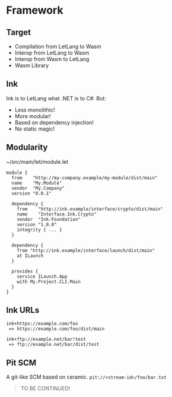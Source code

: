 # Framework

## Target

* Compilation from LetLang to Wasm
* Interop from LetLang to Wasm
* Interop from Wasm to LetLang
* Wasm Library

## Ink

Ink is to LetLang what .NET is to C#.
But:
* Less monolithic!
* More modular!
* Based on dependency injection!
* No static magic!

## Modularity

~/src/main/let/module.let
```
module {
  from    "http://my-company.example/my-module/dist/main"
  name    "My.Module"
  vendor  "My.Company"
  version "0.0.1"

  dependency {
    from    "http://ink.example/interface/crypto/dist/main"
    name    "Interface.Ink.Crypto"
    vendor  "Ink-Foundation"
    version "1.0.0"
    integrity { ... }
  }

  dependency {
    from "http://ink.example/interface/launch/dist/main"
    at ILaunch
  }

  provides {
    service ILaunch.App
    with My.Project.CLI.Main
  }
}
```

## Ink URLs

```
ink+https://example.com/foo
 => https://example.com/foo/dist/main
```
```
ink+ftp://example.net/bar!test
 => ftp://example.net/bar/dist/test
```

## Pit SCM

A git-like SCM based on ceramic.
`pit://<stream-id>/foo/bar.txt`

> TO BE CONTINUED!
